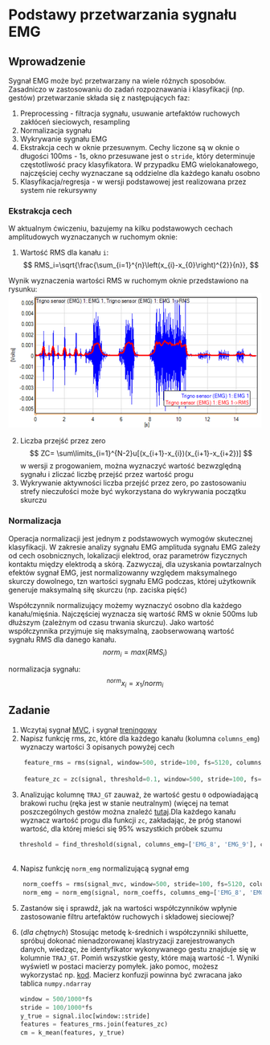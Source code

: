 <!-- for math equations - MathJax -->
<script src='https://cdnjs.cloudflare.com/ajax/libs/mathjax/2.7.4/MathJax.js?config=default'></script>
# Podstawy przetwarzania sygnału EMG

## Wprowadzenie
Sygnał EMG może być przetwarzany na wiele różnych sposobów. Zasadniczo w zastosowaniu do zadań rozpoznawania i klasyfikacji (np. gestów) przetwarzanie składa się z następujących faz:
1. Preprocessing - filtracja sygnału, usuwanie artefaktów ruchowych zakłóceń sieciowych, resampling
2. Normalizacja sygnału
3. Wykrywanie sygnału EMG
4. Ekstrakcja cech w oknie przesuwnym. Cechy liczone są w oknie o długości 100ms - 1s, okno przesuwane jest o `stride`, który determinuje częstotliwość pracy klasyfikatora. W przypadku EMG wielokanałowego, najczęściej cechy wyznaczane są oddzielne dla każdego kanału osobno
5. Klasyfikacja/regresja - w wersji podstawowej jest realizowana przez system nie rekursywny

### Ekstrakcja cech
W aktualnym ćwiczeniu, bazujemy na kilku podstawowych cechach amplitudowych wyznaczanych w ruchomym oknie:
1. Wartość RMS dla kanału `i`:
$$
RMS_i=\sqrt{\frac{\sum_{i=1}^{n}\left(x_{i}-x_{0}\right)^{2}}{n}},
$$

Wynik wyznaczenia wartości RMS w ruchomym oknie przedstawiono na rysunku:
![rms](./_images/lab06/example-plot-of-rms-envelope.png)

2. Liczba przejść przez zero
   $$
   ZC= \sum\limits_{i=1}^{N-2}u[(x_{i+1}-x_{i})(x_{i+1}-x_{i+2})]
   $$
   w wersji z progowaniem, można wyznaczyć wartość bezwzględną sygnału i zliczać liczbę przejść przez wartość progu
3. Wykrywanie aktywności
    liczba przejść przez zero, po zastosowaniu strefy nieczułości może być wykorzystana do wykrywania początku skurczu
### Normalizacja
Operacja normalizacji jest jednym z podstawowych wymogów skutecznej klasyfikacji. W zakresie analizy sygnału EMG amplituda sygnału EMG zależy od cech osobnicznych, lokalizacji elektrod, oraz parametrów fizycznych kontaktu między elektrodą a skórą. Zazwyczaj, dla uzyskania powtarzalnych efektów sygnał EMG, jest normalizowanny względem maksymalnego skurczy dowolnego, tzn wartości sygnału EMG podczas, której użytkownik generuje maksymalną siłę skurczu (np. zaciska pięść)

Współczynnik normalizujący możemy wyznaczyć osobno dla każdego kanału/mięśnia. Najczęściej wyznacza się wartość RMS w oknie 500ms lub dłuższym (zależnym od czasu trwania skurczu). Jako wartość współczynnika przyjmuje się maksymalną, zaobserwowaną wartość sygnału RMS dla danego kanału.
$$
norm_i = max(RMS_i)  
$$

normalizacja sygnału:
$$
^{norm}x_i = x_1/norm_i
$$

## Zadanie
1. Wczytaj sygnał [MVC](https://chmura.put.poznan.pl/s/4UuSx0lfK53FA7I), i sygnał [treningowy](https://chmura.put.poznan.pl/s/38aeyGzigLEHLbp)
2. Napisz funkcję rms, zc, które dla każdego kanału (kolumna `columns_emg`) wyznaczy wartości 3 opisanych powyżej cech
   ``` python
    feature_rms = rms(signal, window=500, stride=100, fs=5120, columns_emg=['EMG_8', 'EMG_9'])# wartści długości okna i przesunięcia w [ms]
    
    feature_zc = zc(signal, threshold=0.1, window=500, stride=100, fs=5120, columns_emg=['EMG_8', 'EMG_9'])# wartści długości okna i przesunięcia w [ms]
    ```
3. Analizując kolumnę `TRAJ_GT` zauważ, że wartość gestu `0` odpowiadającą brakowi ruchu (ręka jest w stanie neutralnym) (więcej na temat poszczególnych gestów można znaleźć [tutaj](https://biolab.put.poznan.pl/putemg-dataset/).Dla każdego kanału wyznacz wartość progu dla funkcji `zc`, zakładając, że próg stanowi wartość, dla której mieści się 95% wszystkich próbek szumu
 ``` python
    threshold = find_threshold(signal, columns_emg=['EMG_8', 'EMG_9'], column_gesture='TRAJ_GT', idle_gesture_id = 0)
    
 ```
4. Napisz funkcję `norm_emg` normalizującą sygnał emg
``` python
    norm_coeffs = rms(signal_mvc, window=500, stride=100, fs=5120, columns_emg=['EMG_8', 'EMG_9']).max()
    norm_emg = norm_emg(signal, norm_coeffs, columns_emg=['EMG_8', 'EMG_9'])
```
5. Zastanów się i sprawdź, jak na wartości współczynników wpłynie zastosowanie filtru artefaktów ruchowych i składowej sieciowej?

6. (*dla chętnych*)  Stosując metodę k-średnich i współczynniki shiluette, spróbuj dokonać nienadzorowanej klastryzacji zarejestrowanych danych, wiedząc, że identyfikator wykonywanego gestu znajduje się w kolumnie `TRAJ_GT`. Pomiń wszystkie gesty, które mają wartość -1. Wyniki wyświetl w postaci macierzy pomyłek.
   jako pomoc, możesz wykorzystać np. [kod](https://scikit-learn.org/stable/auto_examples/cluster/plot_kmeans_assumptions.html#sphx-glr-auto-examples-cluster-plot-kmeans-assumptions-py). Macierz konfuzji powinna być zwracana jako tablica `numpy.ndarray`
   ``` python
   window = 500/1000*fs
   stride = 100/1000*fs
   y_true = signal.iloc[window::stride]
   features = features_rms.join(features_zc)
   cm = k_mean(features, y_true)
   ```

 